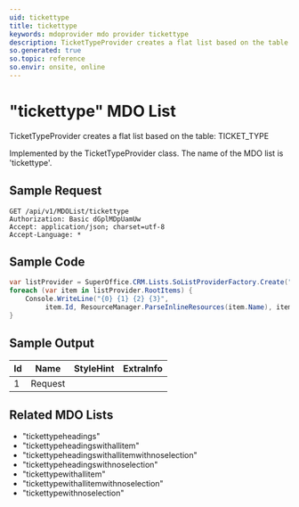 ```yaml
---
uid: tickettype
title: tickettype
keywords: mdoprovider mdo provider tickettype
description: TicketTypeProvider creates a flat list based on the table: TICKET_TYPE
so.generated: true
so.topic: reference
so.envir: onsite, online
---
```


# "tickettype" MDO List
TicketTypeProvider creates a flat list based on the table: TICKET_TYPE



Implemented by the <see cref="T:SuperOffice.CRM.Lists.TicketTypeProvider">TicketTypeProvider</see> class.
The name of the MDO list is 'tickettype'.




## Sample Request

```http!
GET /api/v1/MDOList/tickettype
Authorization: Basic dGplMDpUamUw
Accept: application/json; charset=utf-8
Accept-Language: *

```

## Sample Code
```cs
var listProvider = SuperOffice.CRM.Lists.SoListProviderFactory.Create("tickettype", forceFlatList: true);
foreach (var item in listProvider.RootItems) {
    Console.WriteLine("{0} {1} {2} {3}", 
         item.Id, ResourceManager.ParseInlineResources(item.Name), item.StyleHint, item.ExtraInfo);
}
```

## Sample Output

|Id   | Name  |StyleHint|ExtraInfo |
| --- | ----- | ------- | -------- |
|1|Request|||


## Related MDO Lists

* "tickettypeheadings"
* "tickettypeheadingswithallitem"
* "tickettypeheadingswithallitemwithnoselection"
* "tickettypeheadingswithnoselection"
* "tickettypewithallitem"
* "tickettypewithallitemwithnoselection"
* "tickettypewithnoselection"
